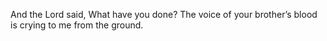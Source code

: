 And the Lord said, What have you done? The voice of your brother’s blood is crying to me from the ground.
